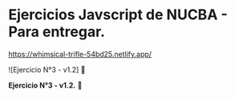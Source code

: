 # Ejercicios Javscript de NUCBA - Para entregar.

https://whimsical-trifle-54bd25.netlify.app/

![Ejercicio N°3 - v1.2] 👋

**Ejercicio N°3 - v1.2.** 🚀